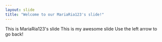 ```yaml
---
layout: slide
title: "Welcome to our MariaRia123's slide!"
---
```

This is MariaRia123's slide
This is my awesome slide
Use the left arrow to go back!
